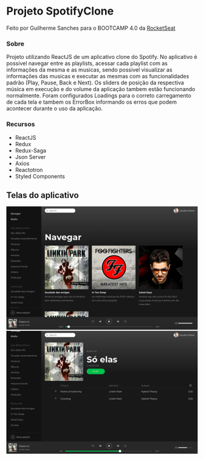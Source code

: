 # Projeto SpotifyClone

Feito por Guilherme Sanches para o BOOTCAMP 4.0 da [RocketSeat](https://www.rocketseat.com.br/)

### Sobre

Projeto utilizando ReactJS de um aplicativo clone do Spotify. No aplicativo é possivel navegar entre as playlists, acessar cada playlist com as informações da mesma e as musicas, sendo possivel visualizar as informações das musicas e executar as mesmas com as funcionalidades padrão (Play, Pause, Back e Next). Os sliders de posição da respectiva música em execução e do volume da aplicação tambem estão funcionando normalmente. Foram configurados Loadings para o correto carregamento de cada tela e tambem os ErrorBox informando os erros que podem acontecer durante o uso da aplicação.

### Recursos

- ReactJS
- Redux
- Redux-Saga
- Json Server
- Axios
- Reactotron
- Styled Components

## Telas do aplicativo

![Tela inicial](https://raw.githubusercontent.com/GSANCHESAV/SpotifyClone/master/telas/Tela_inicial.png)
![Tela da Playlist em execução](https://raw.githubusercontent.com/GSANCHESAV/SpotifyClone/master/telas/Tela_playlist.png)
